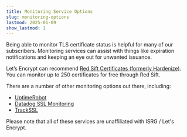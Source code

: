 ```yaml
---
title: Monitoring Service Options
slug: monitoring-options
lastmod: 2025-01-09
show_lastmod: 1
---
```


Being able to monitor TLS certificate status is helpful for many of our subscribers. Monitoring services can assist with things like expiration notifications and keeping an eye out for unwanted issuance.

Let’s Encrypt can recommend [Red Sift Certificates (formerly Hardenize)](https://redsift.com/pulse-platform/certificates). You can monitor up to 250 certificates for free through Red Sift.

There are a number of other monitoring options out there, including:

* [UptimeRobot](https://uptimerobot.com/ssl-monitoring/)
* [Datadog SSL Monitoring](https://www.datadoghq.com/monitoring/ssl-monitoring/)
* [TrackSSL](https://trackssl.com/)

Please note that all of these services are unaffiliated with ISRG / Let's Encrypt.
